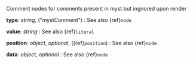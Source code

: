 Comment nodes for comments present in myst but ingnored upon render

__type__: _string_, ("mystComment")
: See also {ref}`node`

__value__: _string_
: See also {ref}`literal`

__position__: _object_, _optional_, ({ref}`position`)
: See also {ref}`node`

__data__: _object_, _optional_
: See also {ref}`node`

